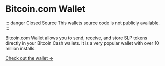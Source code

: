 # Bitcoin.com Wallet

::: danger Closed Source
This wallets source code is not publicly available.
:::

Bitcoin.com Wallet allows you to send, receive, and store SLP tokens directly in your Bitcoin Cash wallets. It is a very popular wallet with over 10 million installs.

[Check out the wallet →](https://wallet.bitcoin.com/)
